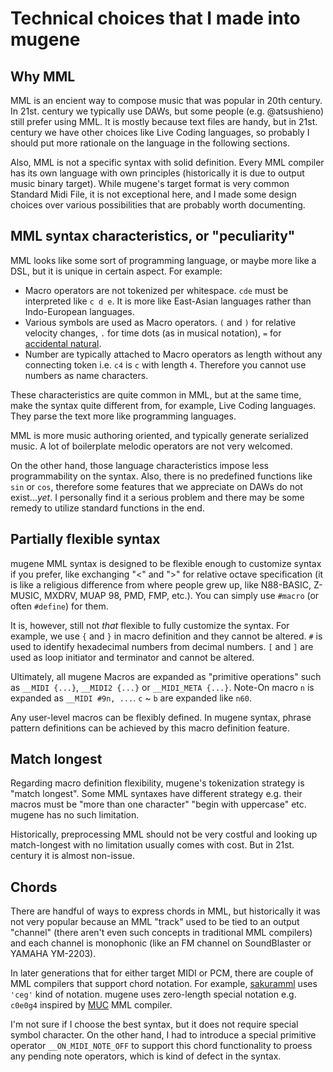 # Technical choices that I made into mugene

## Why MML

MML is an encient way to compose music that was popular in 20th century. In 21st. century we typically use DAWs, but some people (e.g. @atsushieno) still prefer using MML. It is mostly because text files are handy, but in 21st. century we have other choices like Live Coding languages, so probably I should put more rationale on the language in the following sections.

Also, MML is not a specific syntax with solid definition. Every MML compiler has its own language with own principles (historically it is due to output music binary target). While mugene's target format is very common Standard Midi File, it is not exceptional here, and I made some design choices over various possibilities that are probably worth documenting.

## MML syntax characteristics, or "peculiarity"

MML looks like some sort of programming language, or maybe more like a DSL, but it is unique in certain aspect. For example:

- Macro operators are not tokenized per whitespace. `cde` must be interpreted like `c d e`. It is more like East-Asian languages rather than Indo-European languages.
- Various symbols are used as Macro operators. `(` and `)` for relative velocity changes, `.` for time dots (as in musical notation), `=` for [accidental natural](https://en.wikipedia.org/wiki/Accidental_(music)).
- Number are typically attached to Macro operators as length without any connecting token i.e. `c4` is `c` with length `4`. Therefore you cannot use numbers as name characters.

These characteristics are quite common in MML, but at the same time, make the syntax quite different from, for example, Live Coding languages. They parse the text more like programming languages.

MML is more music authoring oriented, and typically generate serialized music. A lot of boilerplate melodic operators are not very welcomed.

On the other hand, those language characteristics impose less programmability on the syntax. Also, there is no predefined functions like `sin` or `cos`, therefore some features that we appreciate on DAWs do not exist...*yet*. I personally find it a serious problem and there may be some remedy to utilize standard functions in the end.

## Partially flexible syntax

mugene MML syntax is designed to be flexible enough to customize syntax if you prefer, like exchanging "<" and ">" for relative octave specification (it is like a religious difference from where people grew up, like N88-BASIC, Z-MUSIC, MXDRV, MUAP 98, PMD, FMP, etc.). You can simply use `#macro` (or often `#define`) for them.

It is, however, still not *that* flexible to fully customize the syntax. For example, we use `{` and `}` in macro definition and they cannot be altered. `#` is used to identify hexadecimal numbers from decimal numbers. `[` and `]` are used as loop initiator and terminator and cannot be altered.

Ultimately, all mugene Macros are expanded as "primitive operations" such as `__MIDI {...}`, `__MIDI2 {...}` or `__MIDI_META {...}`. Note-On macro `n` is expanded as `__MIDI #9n, ...`. `c` ~ `b` are expanded like `n60`.

Any user-level macros can be flexibly defined. In mugene syntax, phrase pattern definitions can be achieved by this macro definition feature.

## Match longest

Regarding macro definition flexibility, mugene's tokenization strategy is "match longest". Some MML syntaxes have different strategy e.g. their macros must be "more than one character" "begin with uppercase" etc. mugene has no such limitation.

Historically, preprocessing MML should not be very costful and looking up match-longest with no limitation usually comes with cost. But in 21st. century it is almost non-issue.

## Chords

There are handful of ways to express chords in MML, but historically it was not very popular because an MML "track" used to be tied to an output "channel" (there aren't even such concepts in traditional MML compilers) and each channel is monophonic (like an FM channel on SoundBlaster or YAMAHA YM-2203).

In later generations that for either target MIDI or PCM, there are couple of MML compilers that support chord notation. For example, [sakuramml](http://sakuramml.com/) uses `'ceg'` kind of notation. mugene uses zero-length special notation e.g. `c0e0g4` inspired by [MUC](https://www.vector.co.jp/soft/dos/art/se028130.html) MML compiler.

I'm not sure if I choose the best syntax, but it does not require special symbol character. On the other hand, I had to introduce a special primitive operator `__ON_MIDI_NOTE_OFF` to support this chord functionality to proess any pending note operators, which is kind of defect in the syntax.
